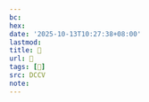 ```yaml
---
bc:
hex:
date: '2025-10-13T10:27:38+08:00'
lastmod:
title: 􄘨
url: 􄘨
tags: [𣵸]
src: DCCV
note:
---
```

